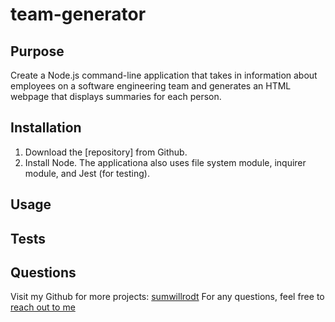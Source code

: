 # team-generator


## Purpose
Create a Node.js command-line application that takes in information about employees on a software engineering team and generates an HTML webpage that displays summaries for each person.


## Installation
1. Download the [repository] from Github.
2. Install Node.
The applicationa also uses file system module, inquirer module, and Jest (for testing).

## Usage


## Tests


## Questions
Visit my Github for more projects: [sumwillrodt](https://github.com/sumwillrodt)
For any questions, feel free to [reach out to me](mailto:87799429+sumwillrodt@users.noreply.github.com)
